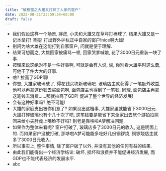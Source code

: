 ```yaml
---
title: "破橱窗之大雄又打碎了人家的窗户"
date: 2022-08-31T23:59:34+08:00
draft: false
---
```


- 我们假设这样一个场景, 胖虎, 小夫和大雄又在草坪打棒球了, 结果大雄又是一记本垒打! 漂亮! 打出野外护栏正中自家的窗户!nice啊大雄!
- 别问为啥大雄在这能打到自家窗户, 问就是便于理解.
- 结果可想而之, 大雄回家被痛骂一顿, 回家哭爹喊娘, 花了3000日元重装一块了事.
- 按理来说这绝对不是一件好事啊, 可就是会有人说, 诶, 你别看大雄平时这么蠢, 可他干了件大大的好事.
- 啥? 拉高了GDP啊!
- 你想, 大雄家玻璃破了, 得花钱买块新玻璃吧. 玻璃店主就获得了一笔额外收益, 他可以再拿这份钱去买面包啊, 面包店主也得到了一笔钱, 同理, 面包店主再拿这笔钱去消费......那就拉高了GDP! 促进了整个世界的经济发展!
- 会有这种好事吗? 绝不可能!
- 大雄的家庭支出被你们忘了? 如果没出这档事, 大雄家里就能省下3000日元. 大雄打碎玻璃也有个几十次了吧, 这笔钱要是能省下来全家出去旅个游拍拍照回来给小夫胖虎上嘴脸不好吗? 别老是靠哆啦A梦解决问题.
- 如果作为整体来看呢? 窗户打破了, 玻璃店多了3000日元的收入, 这是明面上的. 而如果窗户没被打破, 那哆啦A梦可能能多吃好几份铜锣烧, 铜锣烧店主就多了3000日元收入.
- 所以事实上, 整件事情, 除了窗户破了以外, 并没有其他的任何有益的结果.
- 由此我们能得出一个经济学结论: 破坏, 损坏和浪费并不能促进经济发展, 而GDP也不能代表经济的发展水平.
- abc